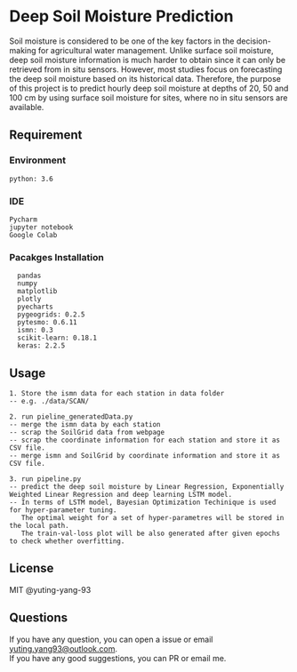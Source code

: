 # Deep Soil Moisture Prediction
Soil moisture is considered to be one of the key factors in the decision-making for
agricultural water management. Unlike surface soil moisture, deep soil moisture
information is much harder to obtain since it can only be retrieved from in situ
sensors. However, most studies focus on forecasting the deep soil moisture based
on its historical data. Therefore, the purpose of this project is to predict hourly
deep soil moisture at depths of 20, 50 and 100 cm by using surface soil moisture
for sites, where no in situ sensors are available. 

## Requirement
### Environment
```
python: 3.6
```
### IDE
```
Pycharm
jupyter notebook
Google Colab
```

### Pacakges Installation
```
  pandas
  numpy
  matplotlib
  plotly
  pyecharts
  pygeogrids: 0.2.5
  pytesmo: 0.6.11
  ismn: 0.3
  scikit-learn: 0.18.1
  keras: 2.2.5
```

## Usage
```
1. Store the ismn data for each station in data folder
-- e.g. ./data/SCAN/

2. run pieline_generatedData.py
-- merge the ismn data by each station 
-- scrap the SoilGrid data from webpage
-- scrap the coordinate information for each station and store it as CSV file.
-- merge ismn and SoilGrid by coordinate information and store it as CSV file.

3. run pipeline.py
-- predict the deep soil moisture by Linear Regression, Exponentially Weighted Linear Regression and deep learning LSTM model.
-- In terms of LSTM model, Bayesian Optimization Techinique is used for hyper-parameter tuning. 
   The optimal weight for a set of hyper-parametres will be stored in the local path.
   The train-val-loss plot will be also generated after given epochs to check whether overfitting.
```
## License
MIT @yuting-yang-93

## Questions
If you have any question, you can open a issue or email yuting.yang93@outlook.com.    
If you have any good suggestions, you can PR or email me.
